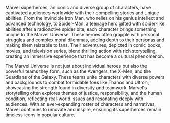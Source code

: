 Marvel superheroes, an iconic and diverse group of characters, have captivated audiences worldwide with their compelling stories and unique abilities.
From the invincible Iron Man, who relies on his genius intellect and advanced technology, to Spider-Man, a teenage hero gifted with spider-like abilities after a radioactive spider bite, each character brings something unique to the Marvel Universe. 
These heroes often grapple with personal struggles and complex moral dilemmas, adding depth to their personas and making them relatable to fans. 
Their adventures, depicted in comic books, movies, and television series, blend thrilling action with rich storytelling, creating an immersive experience that has become a cultural phenomenon.

The Marvel Universe is not just about individual heroes but also the powerful teams they form, such as the Avengers, the X-Men, and the Guardians of the Galaxy. 
These teams unite characters with diverse powers and backgrounds to combat formidable foes like Thanos and Ultron, showcasing the strength found in diversity and teamwork.
Marvel's storytelling often explores themes of justice, responsibility, and the human condition, reflecting real-world issues and resonating deeply with audiences.
With an ever-expanding roster of characters and narratives, Marvel continues to innovate and inspire, ensuring its superheroes remain timeless icons in popular culture.
